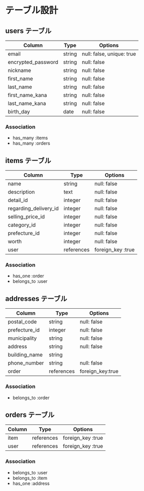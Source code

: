 # テーブル設計

## users テーブル

| Column             | Type    | Options                   |
| ------------------ | ------- | ------------------------- |
| email              | string  | null: false, unique: true |
| encrypted_password | string  | null: false               |
| nickname           | string  | null: false               |
| first_name         | string  | null: false               |
| last_name          | string  | null: false               |
| first_name_kana    | string  | null: false               |
| last_name_kana     | string  | null: false               |
| birth_day          | date    | null: false               |

### Association

- has_many    :items
- has_many    :orders

## items テーブル

| Column                | Type       | Options           |
| --------------------- | ---------- | ----------------- |
| name                  | string     | null: false       |
| description           | text       | null: false       |
| detail_id             | integer    | null: false       |
| regarding_delivery_id | integer    | null: false       |
| selling_price_id      | integer    | null: false       |
| category_id           | integer    | null: false       |
| prefecture_id         | integer    | null: false       |
| worth                 | integer    | null: false       |
| user                  | references | foreign_key :true |

### Association

- has_one    :order
- belongs_to :user

## addresses テーブル

| Column        | Type       | Options          |
| ------------- | ---------- | ---------------- |
| postal_code   | string     | null: false      |
| prefecture_id | integer    | null: false      |
| municipality  | string     | null: false      |
| address       | string     | null: false      |
| building_name | string     |                  |
| phone_number  | string     | null: false      |
| order         | references | foreign_key:true |

### Association

- belongs_to :order

## orders テーブル
| Column  | Type       | Options           |
| ------- | ---------- | ----------------- |
| item    | references | foreign_key :true |
| user    | references | foreign_key :true |

### Association

- belongs_to :user
- belongs_to :item
- has_one    :address